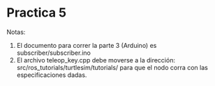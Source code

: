 # Practica 5

Notas: 
1. El documento para correr la parte 3 (Arduino) es subscriber/subscriber.ino
2. El archivo teleop_key.cpp debe moverse a la dirección: src/ros_tutorials/turtlesim/tutorials/ para que el nodo corra con las especificaciones dadas.

